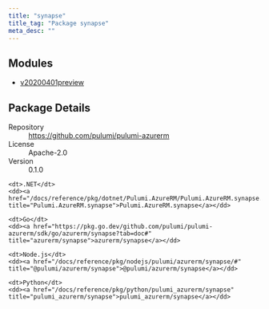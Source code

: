 ```yaml
---
title: "synapse"
title_tag: "Package synapse"
meta_desc: ""
---
```


<!-- WARNING: this file was generated by Pulumi Docs Generator. -->
<!-- Do not edit by hand unless you're certain you know what you are doing! -->



<h2 id="modules">Modules</h2>
<ul class="api">
    <li><a href="v20200401preview/" title="v20200401preview"><span class="symbol module"></span>v20200401preview</a></li>
</ul>

<h2 id="package-details">Package Details</h2>
<dl class="package-details">
	<dt>Repository</dt>
	<dd><a href="https://github.com/pulumi/pulumi-azurerm">https://github.com/pulumi/pulumi-azurerm</a></dd>
	<dt>License</dt>
	<dd>Apache-2.0</dd>
	<dt>Version</dt>
	<dd>0.1.0</dd>
</dl>



<dl class="tabular">

    <dt>.NET</dt>
    <dd><a href="/docs/reference/pkg/dotnet/Pulumi.AzureRM/Pulumi.AzureRM.synapse.html" title="Pulumi.AzureRM.synapse">Pulumi.AzureRM.synapse</a></dd>

    <dt>Go</dt>
    <dd><a href="https://pkg.go.dev/github.com/pulumi/pulumi-azurerm/sdk/go/azurerm/synapse?tab=doc#" title="azurerm/synapse">azurerm/synapse</a></dd>

    <dt>Node.js</dt>
    <dd><a href="/docs/reference/pkg/nodejs/pulumi/azurerm/synapse/#" title="@pulumi/azurerm/synapse">@pulumi/azurerm/synapse</a></dd>

    <dt>Python</dt>
    <dd><a href="/docs/reference/pkg/python/pulumi_azurerm/synapse" title="pulumi_azurerm/synapse">pulumi_azurerm/synapse</a></dd>

</dl>

